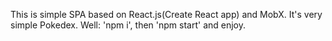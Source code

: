 This is simple SPA based on React.js(Create React app) and MobX. It's very simple Pokedex.
Well: 'npm i', then 'npm start' and enjoy.
